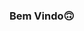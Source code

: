 ### Bem Vindo🙃

<!--
**pedromoreiramota/pedromoreiramota** is a ✨ _special_ ✨ repository because its `README.md` (this file) appears on your GitHub profile.
-->
